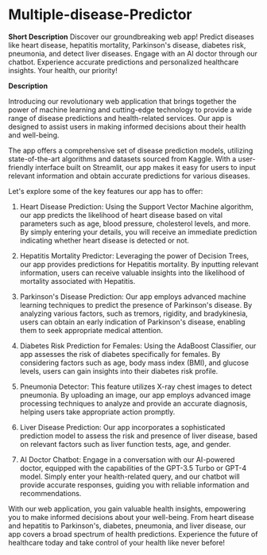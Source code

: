 # Multiple-disease-Predictor

**Short Description**
Discover our groundbreaking web app! Predict diseases like heart disease, hepatitis mortality, Parkinson's disease, diabetes risk, pneumonia, and detect liver diseases. Engage with an AI doctor through our chatbot. Experience accurate predictions and personalized healthcare insights. Your health, our priority!

**Description**

Introducing our revolutionary web application that brings together the power of machine learning and cutting-edge technology to provide a wide range of disease predictions and health-related services. Our app is designed to assist users in making informed decisions about their health and well-being.

The app offers a comprehensive set of disease prediction models, utilizing state-of-the-art algorithms and datasets sourced from Kaggle. With a user-friendly interface built on Streamlit, our app makes it easy for users to input relevant information and obtain accurate predictions for various diseases.

Let's explore some of the key features our app has to offer:

1. Heart Disease Prediction: Using the Support Vector Machine algorithm, our app predicts the likelihood of heart disease based on vital parameters such as age, blood pressure, cholesterol levels, and more. By simply entering your details, you will receive an immediate prediction indicating whether heart disease is detected or not.

2. Hepatitis Mortality Predictor: Leveraging the power of Decision Trees, our app provides predictions for Hepatitis mortality. By inputting relevant information, users can receive valuable insights into the likelihood of mortality associated with Hepatitis.

3. Parkinson's Disease Prediction: Our app employs advanced machine learning techniques to predict the presence of Parkinson's disease. By analyzing various factors, such as tremors, rigidity, and bradykinesia, users can obtain an early indication of Parkinson's disease, enabling them to seek appropriate medical attention.

4. Diabetes Risk Prediction for Females: Using the AdaBoost Classifier, our app assesses the risk of diabetes specifically for females. By considering factors such as age, body mass index (BMI), and glucose levels, users can gain insights into their diabetes risk profile.

5. Pneumonia Detector: This feature utilizes X-ray chest images to detect pneumonia. By uploading an image, our app employs advanced image processing techniques to analyze and provide an accurate diagnosis, helping users take appropriate action promptly.

6. Liver Disease Prediction: Our app incorporates a sophisticated prediction model to assess the risk and presence of liver disease, based on relevant factors such as liver function tests, age, and gender.

7. AI Doctor Chatbot: Engage in a conversation with our AI-powered doctor, equipped with the capabilities of the GPT-3.5 Turbo or GPT-4 model. Simply enter your health-related query, and our chatbot will provide accurate responses, guiding you with reliable information and recommendations.

With our web application, you gain valuable health insights, empowering you to make informed decisions about your well-being. From heart disease and hepatitis to Parkinson's, diabetes, pneumonia, and liver disease, our app covers a broad spectrum of health predictions. Experience the future of healthcare today and take control of your health like never before!

